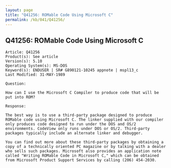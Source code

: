 ```yaml
---
layout: page
title: "Q41256: ROMable Code Using Microsoft C"
permalink: /kb/041/Q41256/
---
```


## Q41256: ROMable Code Using Microsoft C

	Article: Q41256
	Product(s): See article
	Version(s): 5.10
	Operating System(s): MS-DOS
	Keyword(s): ENDUSER | SR# G890121-10245 appnote | mspl13_c
	Last Modified: 31-MAY-1989
	
	Question:
	
	How can I use the Microsoft C Compiler to produce code that will be
	put into ROM?
	
	Response:
	
	The best way is to use a third-party package designed to produce
	ROMable code using Microsoft C. The linker supplied with our compiler
	only produces code designed to run under the DOS and OS/2
	environments. CodeView only runs under DOS or OS/2. Third-party
	packages typically include an alternate linker and debugger.
	
	You can find out more about these third-party packages by obtaining a
	copy of a technically oriented PC magazine or by talking with a dealer
	who sells such packages. Microsoft also provides an application note
	called "Writing ROMable Code in Microsoft C," which can be obtained
	from Microsoft Product Support Services by calling (206) 454-2030.
